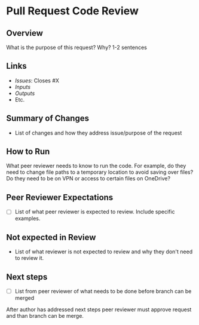 # Pull Request Code Review

## Overview

What is the purpose of this request? Why? 1-2 sentences

## Links

- *Issues*: Closes #X
- *Inputs*
- *Outputs*
- Etc.

## Summary of Changes

- List of changes and how they address issue/purpose of the request

## How to Run

What peer reviewer needs to know to run the code. For example, do they need to change file paths to a temporary location to avoid saving over files? Do they need to be on VPN or access to certain files on OneDrive?

## Peer Reviewer Expectations

- [ ]  List of what peer reviewer is expected to review. Include specific examples.

## Not expected in Review

- List of what reviewer is not expected to review and why they don't need to review it.

## Next steps

- [ ] List from peer reviewer of what needs to be done before branch can be merged

After author has addressed next steps peer reviewer must approve request and than branch can be merge.
